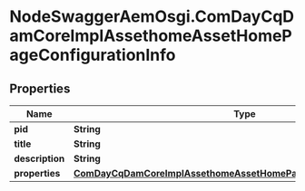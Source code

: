 # NodeSwaggerAemOsgi.ComDayCqDamCoreImplAssethomeAssetHomePageConfigurationInfo

## Properties
Name | Type | Description | Notes
------------ | ------------- | ------------- | -------------
**pid** | **String** |  | [optional] 
**title** | **String** |  | [optional] 
**description** | **String** |  | [optional] 
**properties** | [**ComDayCqDamCoreImplAssethomeAssetHomePageConfigurationProperties**](ComDayCqDamCoreImplAssethomeAssetHomePageConfigurationProperties.md) |  | [optional] 


